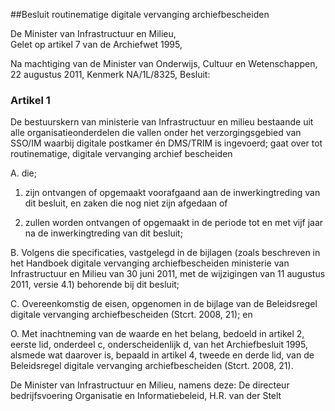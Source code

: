 <meta http-equiv='Content-Type' content='text/html; charset=utf-8' />

##Besluit routinematige digitale vervanging archiefbescheiden

De Minister van Infrastructuur en Milieu,  
Gelet op artikel 7 van de Archiefwet 1995,

Na machtiging van de Minister van Onderwijs, Cultuur en Wetenschappen, 22 augustus 2011, Kenmerk NA/1L/8325,
Besluit:    

### Artikel  1  

De bestuurskern van ministerie van Infrastructuur en milieu bestaande uit alle organisatieonderdelen die vallen onder het verzorgingsgebied van SSO/IM waarbij digitale postkamer én DMS/TRIM is ingevoerd; gaat over tot routinematige, digitale vervanging archief bescheiden 

A. die; 

1. zijn ontvangen of opgemaakt voorafgaand aan de inwerkingtreding van dit besluit, en zaken die nog niet zijn afgedaan of  

2. zullen worden ontvangen of opgemaakt in de periode tot en met vijf jaar na de inwerkingtreding van dit besluit;    

B. Volgens die specificaties, vastgelegd in de bijlagen (zoals beschreven in het Handboek digitale vervanging archiefbescheiden ministerie van Infrastructuur en Milieu van 30 juni 2011, met de wijzigingen van 11 augustus 2011, versie 4.1) behorende bij dit besluit;  

C. Overeenkomstig de eisen, opgenomen in de bijlage van de Beleidsregel digitale vervanging archiefbescheiden (Stcrt. 2008, 21); en  

O. Met inachtneming van de waarde en het belang, bedoeld in artikel 2, eerste lid, onderdeel c, onderscheidenlijk d, van het Archiefbesluit 1995, alsmede wat daarover is, bepaald in artikel 4, tweede en derde lid, van de Beleidsregel digitale vervanging archiefbescheiden (Stcrt. 2008, 21).   

De 
Minister van Infrastructuur en Milieu, namens deze: 
De directeur bedrijfsvoering Organisatie en Informatiebeleid, 
H.R. van der Stelt     
